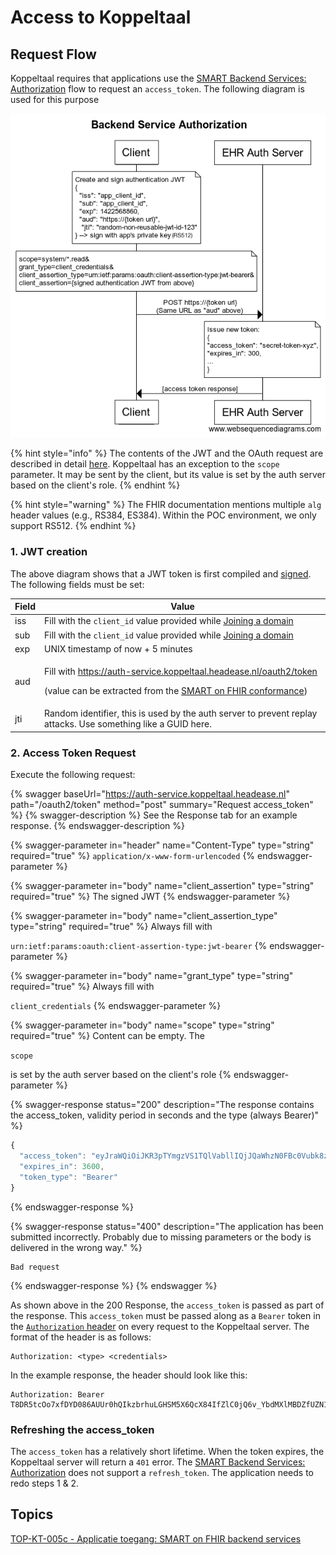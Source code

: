 # Access to Koppeltaal

## Request Flow

Koppeltaal requires that applications use the [SMART Backend Services: Authorization](https://hl7.org/fhir/uv/bulkdata/authorization/index.html#obtaining-an-access-token) flow to request an `access_token`. The following diagram is used for this purpose

![SMART Backend auth flow](<../../.gitbook/assets/backend-service-authorization-diagram (2).png>)

{% hint style="info" %}
The contents of the JWT and the OAuth request are described in detail [here](https://hl7.org/fhir/uv/bulkdata/authorization/index.html#protocol-details). Koppeltaal has an exception to the `scope` parameter. It may be sent by the client, but its value is set by the auth server based on the client's role.
{% endhint %}

{% hint style="warning" %}
The FHIR documentation mentions multiple `alg` header values (e.g., RS384, ES384). Within the POC environment, we only support RS512.
{% endhint %}

### 1. JWT creation

The above diagram shows that a JWT token is first compiled and [signed](requirements/jwt-ondertekenen.md). The following fields must be set:

| Field | Value                                                                                                                                                                                                                                                                                                |
| ----- | ---------------------------------------------------------------------------------------------------------------------------------------------------------------------------------------------------------------------------------------------------------------------------------------------------- |
| iss   | Fill with the `client_id` value provided while [Joining a domain](../../domeinbeheer/domein-toetreden.md)                                                                                                                                                                                            |
| sub   | Fill with the `client_id` value provided while [Joining a domain](../../domeinbeheer/domein-toetreden.md)                                                                                                                                                                                            |
| exp   | UNIX timestamp of now + 5 minutes                                                                                                                                                                                                                                                                    |
| aud   | <p>Fill with <a href="https://auth-service.koppeltaal.headease.nl/oauth2/token">https://auth-service.koppeltaal.headease.nl/oauth2/token</a></p><p>(value can be extracted from the <a href="../koppeltaal-server-metadata-opvragen.md#smart-on-fhir-conformance">SMART on FHIR conformance</a>)</p> |
| jti   | Random identifier, this is used by the auth server to prevent replay attacks. Use something like a GUID here.                                                                                                                                                                                        |

### 2. Access Token Request

Execute the following request:

{% swagger baseUrl="https://auth-service.koppeltaal.headease.nl" path="/oauth2/token" method="post" summary="Request access_token" %}
{% swagger-description %}
See the Response tab for an example response.
{% endswagger-description %}

{% swagger-parameter in="header" name="Content-Type" type="string" required="true" %}
`application/x-www-form-urlencoded`
{% endswagger-parameter %}

{% swagger-parameter in="body" name="client_assertion" type="string" required="true" %}
The signed JWT
{% endswagger-parameter %}

{% swagger-parameter in="body" name="client_assertion_type" type="string" required="true" %}
Always fill with

`urn:ietf:params:oauth:client-assertion-type:jwt-bearer`
{% endswagger-parameter %}

{% swagger-parameter in="body" name="grant_type" type="string" required="true" %}
Always fill with

`client_credentials`
{% endswagger-parameter %}

{% swagger-parameter in="body" name="scope" type="string" required="true" %}
Content can be empty. The

`scope`

is set by the auth server based on the client's role
{% endswagger-parameter %}

{% swagger-response status="200" description="The response contains the access_token, validity period in seconds and the type (always Bearer)" %}
```javascript
{
  "access_token": "eyJraWQiOiJKR3pTYmgzVS1TQlVabllIQjJQaWhzN0FBc0Vubk8zelpqUS1RSjFTN0tzIiwiYWxnIjoiUlM1MTIiLCJ0eXAiOiJKV1QifQ.eyJpc3MiOiJodHRwczovL2F1dGhlbnRpY2F0aW9uLXNlcnZpY2Uua29wcGVsdGFhbC5oZWFkZWFzZS5ubC8iLCJhdWQiOiJmaGlyLXNlcnZlciIsIm5iZiI6MTYzMTE5NDM0MCwiZXhwIjoxNjMxMTk3OTQwLCJub25jZSI6IjQ4NTI5NTc2LTFiZTctNGNmOS04MWM0LWRkMTVhMjE4NjcwNyIsInR5cGUiOiJhY2Nlc3MiLCJzY29wZSI6IiIsImF6cCI6IjVhZDdjZjZhLTk1NTYtNGQyMy05MWNhLTI1MGRhZmExZGYwOSJ9.cgBzTRhbvLFPug9bqvCtaVi9ogHpMDqqemoTJjA1C3OpMsU42VyrnNUZ41qtcsZfqjI5OspT678MyVhDHq6DDRc9GLbg8RFLjrow17PfBCgkFALCKXWi9r6gTOZdaGdEPKfqavn1r8-S2HnIaWdEVfNPA1ZlBBxkJsYLl-8zgPmykZDNCbIH1e_SevGc56GeF5dPjHzxSiAI2_t19FM0OL3JfLZ-T8DR5tcOo7xfDYD086AUUr0hQIkzbrhuLGHSM5X6QcX84IfZlC0jQ6v_YbdMXlMBDZfUZN1nbsjxtDRwiz0IzZtIOF1XXpS1j0rKy517Vu_cc6LOS1OasUAAEw",
  "expires_in": 3600,
  "token_type": "Bearer"
}
```
{% endswagger-response %}

{% swagger-response status="400" description="The application has been submitted incorrectly. Probably due to missing parameters or the body is delivered in the wrong way." %}
```
Bad request
```
{% endswagger-response %}
{% endswagger %}

As shown above in the 200 Response, the `access_token` is passed as part of the response. This `access_token` must be passed along as a `Bearer` token in the [`Authorization` header](https://developer.mozilla.org/en-US/docs/Web/HTTP/Headers/Authorization) on every request to the Koppeltaal server. The format of the header is as follows:

```
Authorization: <type> <credentials>
```

In the example response, the header should look like this:

```
Authorization: Bearer T8DR5tcOo7xfDYD086AUUr0hQIkzbrhuLGHSM5X6QcX84IfZlC0jQ6v_YbdMXlMBDZfUZN1nbsjxtDRwiz0IzZtIOF1XXpS1j0rKy517Vu_cc6LOS1OasUAAEw
```

### Refreshing the access\_token

The `access_token` has a relatively short lifetime. When the token expires, the Koppeltaal server will return a `401` error. The [SMART Backend Services: Authorization](https://hl7.org/fhir/uv/bulkdata/authorization/index.html#obtaining-an-access-token) does not support a `refresh_token`. The application needs to redo steps 1 & 2.

## Topics

[TOP-KT-005c - Applicatie toegang: SMART on FHIR backend services](https://vzvz.atlassian.net/wiki/spaces/KTSA/pages/27125356/TOP-KT-005c+-+Applicatie+toegang+SMART+on+FHIR+backend+services)
